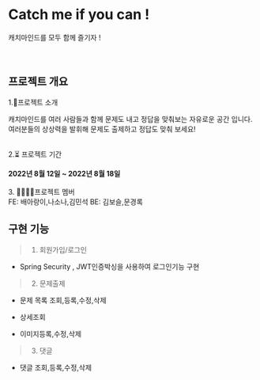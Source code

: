 # Catch me if you can !
캐치마인드를 모두 함께 즐기자 !<br>
<br><br>



## 프로젝트 개요

1.👋프로젝트 소개<div> 
캐치마인드를 여러 사람들과 함께 문제도 내고 정답을 맞춰보는 자유로운 공간 입니다.<br>
여러분들의 상상력을 발휘해 문제도 출제하고 정답도 맞춰 보세요!
<br><br>

2.⏳ 프로젝트 기간
<div> <strong>2022년 8월 12일 ~ 2022년 8월 18일 </strong></div>
<br>
3. 👨‍👩‍👧‍👦프로젝트 멤버<div>
FE: 배아랑이,나소나,김민석
BE: 김보슬,문경록
<br>

## 구현 기능

>1. 회원가입/로그인
- Spring Security , JWT인증박싱을 사용하여 로그인기능 구현 

>2. 문제출제 
- 문제 목록 조회,등록,수정,삭제

- 상세조회
- 이미지등록,수정,삭제

>3. 댓글 
- 댓글 조회,등록,수정,삭제
 

